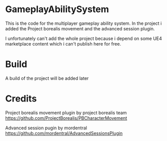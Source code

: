 # GameplayAbilitySystem
This is the code for the multiplayer gameplay ability system.
In the project i added the Project borealis movement and the advanced session plugin.

I unfortunately can't add the whole project because i depend on some UE4 marketplace content which i can't publish here for free.

# Build
A build of the project will be added later

# Credits
Project borealis movement plugin by project borealis team
https://github.com/ProjectBorealis/PBCharacterMovement

Advanced session pugin by mordentral
https://github.com/mordentral/AdvancedSessionsPlugin

